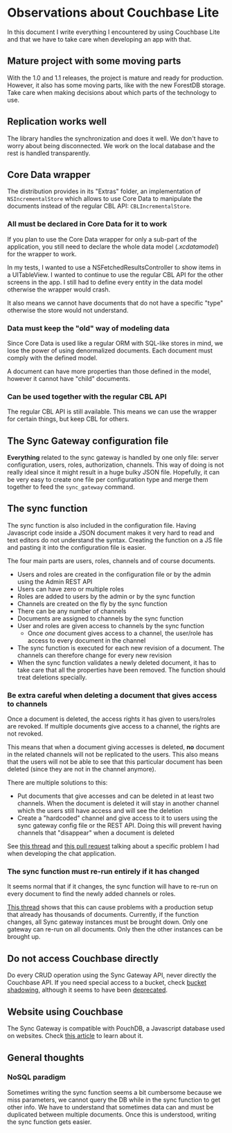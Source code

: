 # Observations about Couchbase Lite

In this document I write everything I encountered by using Couchbase Lite and that we have to take care when developing an app with that.

## Mature project with some moving parts

With the 1.0 and 1.1 releases, the project is mature and ready for production. However, it also has some moving parts, like with the new ForestDB storage. Take care when making decisions about which parts of the technology to use.

## Replication works well

The library handles the synchronization and does it well. We don't have to worry about being disconnected. We work on the local database and the rest is handled transparently.

## Core Data wrapper

The distribution provides in its "Extras" folder, an implementation of `NSIncrementalStore` which allows to use Core Data to manipulate the documents instead of the regular CBL API: `CBLIncrementalStore`.

### All must be declared in Core Data for it to work

If you plan to use the Core Data wrapper for only a sub-part of the application, you still need to declare the whole data model (*.xcdatamodel*) for the wrapper to work.

In my tests, I wanted to use a NSFetchedResultsController to show items in a UITableView. I wanted to continue to use the regular CBL API for the other screens in the app. I still had to define every entity in the data model otherwise the wrapper would crash.

It also means we cannot have documents that do not have a specific "type" otherwise the store would not understand.

### Data must keep the "old" way of modeling data

Since Core Data is used like a regular ORM with SQL-like stores in mind, we lose the power of using denormalized documents. Each document must comply with the defined model.

A document can have more properties than those defined in the model, however it cannot have "child" documents.

### Can be used together with the regular CBL API

The regular CBL API is still available. This means we can use the wrapper for certain things, but keep CBL for others.

## The Sync Gateway configuration file

**Everything** related to the sync gateway is handled by one only file: server configuration, users, roles, authorization, channels. This way of doing is not really ideal since it might result in a huge bulky JSON file. Hopefully, it can be very easy to create one file per configuration type and merge them together to feed the `sync_gateway` command.

## The sync function

The sync function is also included in the configuration file. Having Javascript code inside a JSON document makes it very hard to read and text editors do not understand the syntax. Creating the function on a JS file and pasting it into the configuration file is easier.

The four main parts are users, roles, channels and of course documents.

* Users and roles are created in the configuration file or by the admin using the Admin REST API
* Users can have zero or multiple roles
* Roles are added to users by the admin or by the sync function
* Channels are created on the fly by the sync function
* There can be any number of channels
* Documents are assigned to channels by the sync function
* User and roles are given access to channels by the sync function
  * Once *one* document gives access to a channel, the user/role has access to every document in the channel
* The sync function is executed for each new revision of a document. The channels can therefore change for every new revision
* When the sync function validates a newly deleted document, it has to take care that all the properties have been removed. The function should treat deletions specially.

### Be extra careful when deleting a document that gives access to channels

Once a document is deleted, the access rights it has given to users/roles are revoked. If multiple documents give access to a channel, the rights are not revoked.

This means that when a document giving accesses is deleted, **no** document in the related channels will not be replicated to the users. This also means that the users will not be able to see that this particular document has been deleted (since they are not in the channel anymore).

There are multiple solutions to this:

* Put documents that give accesses and can be deleted in at least two channels. When the document is deleted it will stay in another channel which the users still have access and will see the deletion
* Create a "hardcoded" channel and give access to it to users using the sync gateway config file or the REST API. Doing this will prevent having channels that "disappear" when a document is deleted

See [this thread](https://groups.google.com/d/msg/mobile-couchbase/scBfRI7eeIA/JWd_K4QLyDUJ) and [this pull request](https://github.com/jschmid/couchbase-chat/pull/11) talking about a specific problem I had when developing the chat application.

### The sync function must re-run entirely if it has changed

It seems normal that if it changes, the sync function will have to re-run on every document to find the newly added channels or roles.

[This thread](
https://forums.couchbase.com/t/sync-gateway-initial-shadow-scalability-concerns/3776) shows that this can cause problems with a production setup that already has thousands of documents. Currently, if the function changes, all Sync gateway instances must be brought down. Only one gateway can re-run on all documents. Only then the other instances can be brought up.

## Do not access Couchbase directly

Do every CRUD operation using the Sync Gateway API, never directly the Couchbase API. If you need special access to a bucket, check [bucket shadowing](https://github.com/couchbase/sync_gateway/wiki/Bucket-Shadowing), although it seems to have been [deprecated](https://gitter.im/couchbase/mobile?at=55a8d8c6ad99869443daa873).

## Website using Couchbase

The Sync Gateway is compatible with PouchDB, a Javascript database used on websites. Check [this article](http://blog.couchbase.com/first-steps-with-pouchdb--sync-gateway-todomvc-todolite) to learn about it.

## General thoughts

### NoSQL paradigm

Sometimes writing the sync function seems a bit cumbersome because we miss parameters, we cannot query the DB while in the sync function to get other info. We have to understand that sometimes data can and must be duplicated between multiple documents. Once this is understood, writing the sync function gets easier.

